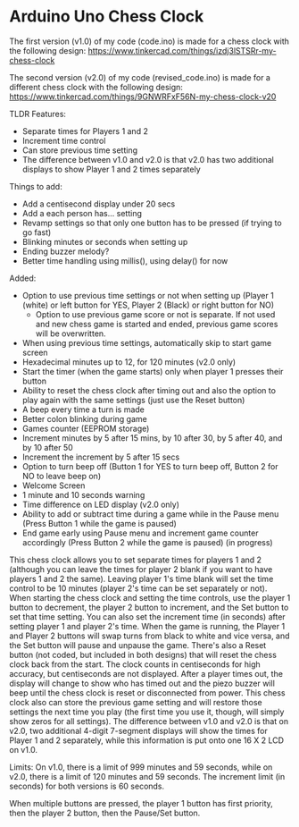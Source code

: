# Arduino Uno Chess Clock

The first version (v1.0) of my code (code.ino) is made for a chess clock with the following design: 
https://www.tinkercad.com/things/izdj3lSTSRr-my-chess-clock

The second version (v2.0) of my code (revised_code.ino) is made for a different chess clock with the following design:
https://www.tinkercad.com/things/9GNWRFxF56N-my-chess-clock-v20

TLDR Features: 
- Separate times for Players 1 and 2
- Increment time control
- Can store previous time setting
- The difference between v1.0 and v2.0 is that v2.0 has two additional displays to show Player 1 and 2 times separately

Things to add:
- Add a centisecond display under 20 secs
- Add a each person has... setting
- Revamp settings so that only one button has to be pressed (if trying to go fast)
- Blinking minutes or seconds when setting up
- Ending buzzer melody?
- Better time handling using millis(), using delay() for now

Added: 
- Option to use previous time settings or not when setting up (Player 1 (white) or left button for YES, Player 2 (Black) or right button for NO)
  - Option to use previous game score or not is separate. If not used and new chess game is started and ended, previous game scores will be overwritten.
- When using previous time settings, automatically skip to start game screen
- Hexadecimal minutes up to 12, for 120 minutes (v2.0 only)
- Start the timer (when the game starts) only when player 1 presses their button
- Ability to reset the chess clock after timing out and also the option to play again with the same settings (just use the Reset button)
- A beep every time a turn is made
- Better colon blinking during game
- Games counter (EEPROM storage)
- Increment minutes by 5 after 15 mins, by 10 after 30, by 5 after 40, and by 10 after 50
- Increment the increment by 5 after 15 secs
- Option to turn beep off (Button 1 for YES to turn beep off, Button 2 for NO to leave beep on)
- Welcome Screen
- 1 minute and 10 seconds warning
- Time difference on LED display (v2.0 only)
- Ability to add or subtract time during a game while in the Pause menu (Press Button 1 while the game is paused)
- End game early using Pause menu and increment game counter accordingly (Press Button 2 while the game is paused) (in progress)

This chess clock allows you to set separate times for players 1 and 2 (although you can leave the times for player 2 blank if you want to have players 1 and 2 the same). Leaving player 1's time blank will set the time control to be 10 minutes (player 2's time can be set separately or not).
When starting the chess clock and setting the time controls, use the player 1 button to decrement, the player 2 button to increment, and the Set button to set that time setting. You can also set the increment time (in seconds) 
after setting player 1 and player 2's time. When the game is running, the Player 1 and Player 2 buttons will swap turns from black to white and vice versa, and the Set
button will pause and unpause the game. There's also a Reset button (not coded, but included in both designs) that will reset the chess clock back from the start. The clock counts in centiseconds for high accuracy, but centiseconds are not displayed.
After a player times out, the display will change to show who has timed out and the piezo buzzer will beep until the chess clock is reset or disconnected from power.
This chess clock also can store the previous game setting and will restore those settings the next time you play (the first time you use it, though, will simply show zeros for all settings). The difference between v1.0 and v2.0 is that on v2.0,
two additional 4-digit 7-segment displays will show the times for Player 1 and 2 separately, while this information is put onto one 16 X 2 LCD on v1.0.

Limits: On v1.0, there is a limit of 999 minutes and 59 seconds, while on v2.0, there is a limit of 120 minutes and 59 seconds. The increment limit (in seconds)
for both versions is 60 seconds.

When multiple buttons are pressed, the player 1 button has first priority, then the player 2 button, then the Pause/Set button.
